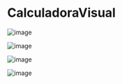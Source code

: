 # CalculadoraVisual

![image](https://user-images.githubusercontent.com/97262055/156030881-aa94aba6-52a5-488f-8ae2-b490dc614331.png)

![image](https://user-images.githubusercontent.com/97262055/156030930-976233b9-a0c3-48d6-9be7-563334d42f0a.png)

![image](https://user-images.githubusercontent.com/97262055/156198189-1b4a2ede-3373-4f29-8787-630ac0943989.png)

![image](https://user-images.githubusercontent.com/97262055/156198266-ac77c860-3626-4552-9472-b0dbfdd90a90.png)
